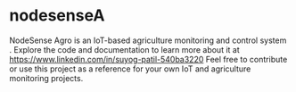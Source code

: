 # nodesenseA
NodeSense Agro is an IoT-based agriculture monitoring and control system . Explore the code and documentation to learn more about it at https://www.linkedin.com/in/suyog-patil-540ba3220 Feel free to contribute or use this project as a reference for your own IoT and agriculture monitoring projects.
